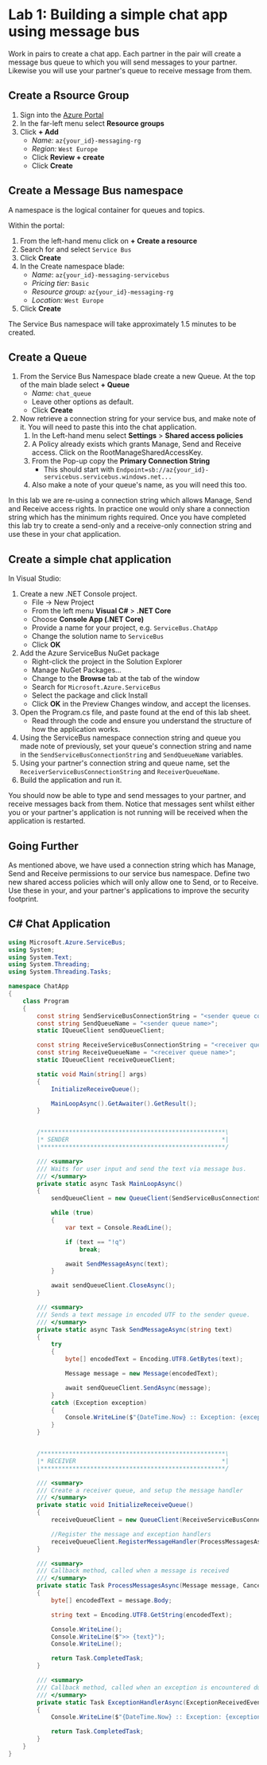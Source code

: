 
# Lab 1: Building a simple chat app using message bus

Work in pairs to create a chat app. Each partner in the pair will create a message bus queue to which you will send messages to your partner. Likewise you will use your partner's queue to receive message from them.

## Create a Rsource Group
1. Sign into the [Azure Portal](https://portal.azure.com/)
1. In the far-left menu select **Resource groups**
1. Click **+ Add**
    + _Name:_ `az{your_id}-messaging-rg`
    + _Region:_ `West Europe`
    + Click **Review + create**
    + Click **Create**


## Create a Message Bus namespace
A namespace is the logical container for queues and topics.

Within the portal:
1. From the left-hand menu click on **+ Create a resource**
1. Search for and select `Service Bus`
1. Click **Create**
1. In the Create namespace blade:
    + _Name_: `az{your_id}-messaging-servicebus`
    + _Pricing tier:_ `Basic`
    + _Resource group:_ `az{your_id}-messaging-rg`
    + _Location:_ `West Europe`
1. Click **Create**

The Service Bus namespace will take approximately 1.5 minutes to be created.

## Create a Queue
1. From the Service Bus Namespace blade create a new Queue. At the top of the main blade select **+ Queue**
    + _Name:_ `chat_queue`
    + Leave other options as default.
    + Click **Create**
1. Now retrieve a connection string for your service bus, and make note of it. You will need to paste this into the chat application.
    1. In the Left-hand menu select **Settings** > **Shared access policies**
    1. A Policy already exists which grants Manage, Send and Receive access. Click on the RootManageSharedAccessKey.
    1. From the Pop-up copy the **Primary Connection String**
        * This should start with `Endpoint=sb://az{your_id}-servicebus.servicebus.windows.net...`
    1. Also make a note of your queue's name, as you will need this too.

In this lab we are re-using a connection string which allows Manage, Send and Receive access rights. In practice one would only share a connection string which has the minimum rights required. Once you have completed this lab try to create a send-only and a receive-only connection string and use these in your chat application.

## Create a simple chat application

In Visual Studio:
1. Create a new .NET Console project.
    + File -> New Project
    + From the left menu **Visual C#** > **.NET Core**
    + Choose **Console App (.NET Core)**
    + Provide a name for your project, e.g. `ServiceBus.ChatApp`
    + Change the solution name to `ServiceBus`
    + Click **OK**
1. Add the Azure ServiceBus NuGet package
    + Right-click the project in the Solution Explorer
    + Manage NuGet Packages...
    + Change to the **Browse** tab at the tab of the window
    + Search for `Microsoft.Azure.ServiceBus`
    + Select the package and click Install
    + Click **OK** in the Preview Changes window, and accept the licenses.
1. Open the Program.cs file, and paste found at the end of this lab sheet.
    + Read through the code and ensure you understand the structure of how the application works.
1. Using the ServiceBus namespace connection string and queue you made note of previously, set your queue's connection string and name in the `SendServiceBusConnectionString` and `SendQueueName` variables.
1. Using your partner's connection string and queue name, set the `ReceiverServiceBusConnectionString` and `ReceiverQueueName`.
1. Build the application and run it.

You should now be able to type and send messages to your partner, and receive messages back from them.  Notice that messages sent whilst either you or your partner's application is not running will be received when the application is restarted.

## Going Further
As mentioned above, we have used a connection string which has Manage, Send and Receive permissions to our service bus namespace. Define two new shared access policies which will only allow one to Send, or to Receive. Use these in your, and your partner's applications to improve the security footprint.


## C# Chat Application

``` C#
using Microsoft.Azure.ServiceBus;
using System;
using System.Text;
using System.Threading;
using System.Threading.Tasks;

namespace ChatApp
{
    class Program
    {
        const string SendServiceBusConnectionString = "<sender queue connection string>";
        const string SendQueueName = "<sender queue name>";
        static IQueueClient sendQueueClient;

        const string ReceiveServiceBusConnectionString = "<receiver queue connection string>";
        const string ReceiveQueueName = "<receiver queue name>";
        static IQueueClient receiveQueueClient;

        static void Main(string[] args)
        {
            InitializeReceiveQueue();

            MainLoopAsync().GetAwaiter().GetResult();
        }


        /****************************************************\
        |* SENDER                                           *|
        \****************************************************/

        /// <summary>
        /// Waits for user input and send the text via message bus.
        /// </summary>
        private static async Task MainLoopAsync()
        {
            sendQueueClient = new QueueClient(SendServiceBusConnectionString, SendQueueName);

            while (true)
            {
                var text = Console.ReadLine();

                if (text == "!q")
                    break;

                await SendMessageAsync(text);
            }

            await sendQueueClient.CloseAsync();
        }

        /// <summary>
        /// Sends a text message in encoded UTF to the sender queue.
        /// </summary>
        private static async Task SendMessageAsync(string text)
        {
            try
            {
                byte[] encodedText = Encoding.UTF8.GetBytes(text);

                Message message = new Message(encodedText);

                await sendQueueClient.SendAsync(message);
            }
            catch (Exception exception)
            {
                Console.WriteLine($"{DateTime.Now} :: Exception: {exception.Message}");
            }
        }


        /****************************************************\
        |* RECEIVER                                         *|
        \****************************************************/

        /// <summary>
        /// Create a receiver queue, and setup the message handler
        /// </summary>
        private static void InitializeReceiveQueue()
        {
            receiveQueueClient = new QueueClient(ReceiveServiceBusConnectionString, ReceiveQueueName);

            //Register the message and exception handlers
            receiveQueueClient.RegisterMessageHandler(ProcessMessagesAsync, ExceptionHandlerAsync);
        }

        /// <summary>
        /// Callback method, called when a message is received
        /// </summary>
        private static Task ProcessMessagesAsync(Message message, CancellationToken token)
        {
            byte[] encodedText = message.Body;

            string text = Encoding.UTF8.GetString(encodedText);

            Console.WriteLine();
            Console.WriteLine($">> {text}");
            Console.WriteLine();

            return Task.CompletedTask;
        }

        /// <summary>
        /// Callback method, called when an exception is encountered during message processing
        /// </summary>
        private static Task ExceptionHandlerAsync(ExceptionReceivedEventArgs exceptionReceivedEventArgs)
        {
            Console.WriteLine($"{DateTime.Now} :: Exception: {exceptionReceivedEventArgs.Exception.Message}");

            return Task.CompletedTask;
        }
    }
}
```

